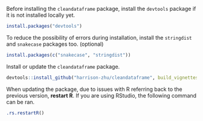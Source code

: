 Before installing the `cleandataframe` package, install the `devtools` package if it is not installed locally yet.

```r
install.packages("devtools")
```

To reduce the possibility of errors during installation, install the `stringdist` and `snakecase` packages too. (optional)

```r
install.packages(c("snakecase", "stringdist"))
```

Install or update the `cleandataframe` package.

```r
devtools::install_github("harrison-zhu/cleandataframe", build_vignettes = TRUE)
```

When updating the package, due to issues with R referring back to the previous version, **restart R**.
If you are using RStudio, the following command can be ran.

```r
.rs.restartR()
```
